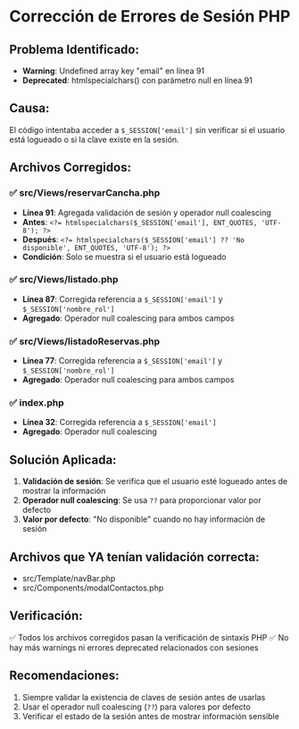 # Corrección de Errores de Sesión PHP

## Problema Identificado:
- **Warning**: Undefined array key "email" en línea 91
- **Deprecated**: htmlspecialchars() con parámetro null en línea 91

## Causa:
El código intentaba acceder a `$_SESSION['email']` sin verificar si el usuario está logueado o si la clave existe en la sesión.

## Archivos Corregidos:

### ✅ src/Views/reservarCancha.php
- **Línea 91**: Agregada validación de sesión y operador null coalescing
- **Antes**: `<?= htmlspecialchars($_SESSION['email'], ENT_QUOTES, 'UTF-8'); ?>`
- **Después**: `<?= htmlspecialchars($_SESSION['email'] ?? 'No disponible', ENT_QUOTES, 'UTF-8'); ?>`
- **Condición**: Solo se muestra si el usuario está logueado

### ✅ src/Views/listado.php
- **Línea 87**: Corregida referencia a `$_SESSION['email']` y `$_SESSION['nombre_rol']`
- **Agregado**: Operador null coalescing para ambos campos

### ✅ src/Views/listadoReservas.php
- **Línea 77**: Corregida referencia a `$_SESSION['email']` y `$_SESSION['nombre_rol']`
- **Agregado**: Operador null coalescing para ambos campos

### ✅ index.php
- **Línea 32**: Corregida referencia a `$_SESSION['email']`
- **Agregado**: Operador null coalescing

## Solución Aplicada:
1. **Validación de sesión**: Se verifica que el usuario esté logueado antes de mostrar la información
2. **Operador null coalescing**: Se usa `??` para proporcionar valor por defecto
3. **Valor por defecto**: "No disponible" cuando no hay información de sesión

## Archivos que YA tenían validación correcta:
- src/Template/navBar.php
- src/Components/modalContactos.php

## Verificación:
✅ Todos los archivos corregidos pasan la verificación de sintaxis PHP
✅ No hay más warnings ni errores deprecated relacionados con sesiones

## Recomendaciones:
1. Siempre validar la existencia de claves de sesión antes de usarlas
2. Usar el operador null coalescing (`??`) para valores por defecto
3. Verificar el estado de la sesión antes de mostrar información sensible
